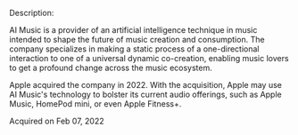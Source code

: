 Description:

AI Music is a provider of an artificial intelligence technique in music intended to shape the future of music creation and consumption. The company specializes in making a static process of a one-directional interaction to one of a universal dynamic co-creation, enabling music lovers to get a profound change across the music ecosystem.

Apple acquired the company in 2022. With the acquisition, Apple may use AI Music's technology to bolster its current audio offerings, such as Apple Music, HomePod mini, or even Apple Fitness+.

Acquired on Feb 07, 2022